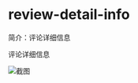 # review-detail-info

简介：评论详细信息

评论详细信息

![截图](https://img.alicdn.com/tfs/TB1svSxr9BYBeNjy0FeXXbnmFXa-2160-622.png)
